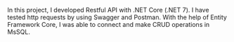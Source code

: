 In this project, I developed Restful API with .NET Core (.NET 7). I have tested http requests by using Swagger and Postman. With the help of Entity Framework Core, I was
able to connect and make CRUD operations in MsSQL.

